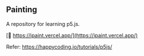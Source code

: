 ## Painting
A repository for learning p5.js.

[🔗 https://ipaint.vercel.app/](https://ipaint.vercel.app/)

Refer: https://happycoding.io/tutorials/p5js/

